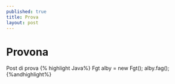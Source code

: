 ```yaml
---
published: true
title: Prova 
layout: post
---
```

<h1>Provona</h1>
Post di prova
{% highlight Java%}
Fgt alby = new Fgt();
alby.fag();
{%andhighlight%}